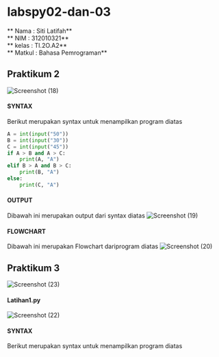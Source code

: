 # labspy02-dan-03
** Nama   : Siti Latifah**<br>
** NIM    : 312010321**<br>
** kelas  : TI.2O.A2**<br>
** Matkul : Bahasa Pemrograman**<br>

## Praktikum 2
![Screenshot (18)](https://user-images.githubusercontent.com/73010098/98443269-e6457c80-213c-11eb-8505-0f52a8f824e9.png)

#### SYNTAX
Berikut merupakan syntax untuk menampilkan program diatas
``` python
A = int(input("50"))
B = int(input("30"))
C = int(input("45"))
if A > B and A > C:
    print(A, "A")
elif B > A and B > C:
    print(B, "A")
else:
    print(C, "A")
```
#### OUTPUT
Dibawah ini merupakan output dari syntax diatas
![Screenshot (19)](https://user-images.githubusercontent.com/73010098/98443476-15102280-213e-11eb-8b6c-0688ad4e5f54.png)
  
#### FLOWCHART
Dibawah ini merupakan Flowchart dariprogram diatas
![Screenshot (20)](https://user-images.githubusercontent.com/73010098/98443731-de3b0c00-213f-11eb-8a5f-9c0420fce3e7.png)

## Praktikum 3
![Screenshot (23)](https://user-images.githubusercontent.com/73010098/98443826-9b2d6880-2140-11eb-84de-f336c2cbf481.png)
#### Latihan1.py
![Screenshot (22)](https://user-images.githubusercontent.com/73010098/98443899-ffe8c300-2140-11eb-8caf-b274285191c4.png)

#### SYNTAX
Berikut merupakan syntax untuk menampilkan program diatas

